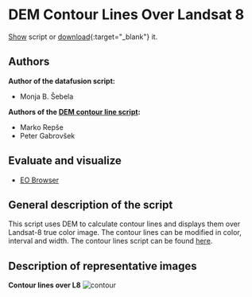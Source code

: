 # DEM Contour Lines Over Landsat 8
  
<a href="#" id='togglescript'>Show</a> script or [download](script.js){:target="_blank"} it.  
<div id='script_view' style="display:none">  
{% highlight javascript %}  
{% include_relative script.js %}  
{% endhighlight %}  
</div>  

## Authors

**Author of the datafusion script:**
- Monja B. Šebela

**Authors of the [DEM contour line script](https://custom-scripts.sentinel-hub.com/dem/contour-lines/):**
- Marko Repše
- Peter Gabrovšek
  
## Evaluate and visualize  
 - [EO Browser](https://sentinelshare.page.link/2KDE)
  
## General description of the script  
  
This script uses DEM to calculate contour lines and displays them over Landsat-8 true color image. The contour lines can be modified in color, interval and width. The contour lines script can be found [here](https://custom-scripts.sentinel-hub.com/dem/contour-lines/).

## Description of representative images  
  
**Contour lines over L8**
![contour](fig/fig1.jpg) 
